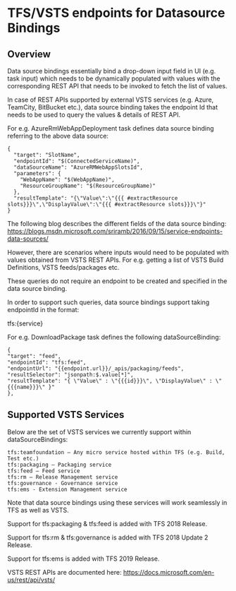# TFS/VSTS endpoints for Datasource Bindings
## Overview
Data source bindings essentially bind a drop-down input field in UI (e.g. task input) which needs to be dynamically populated with values with the corresponding REST API that needs to be invoked to fetch the list of values.

In case of REST APIs supported by external VSTS services (e.g. Azure, TeamCity, BitBucket etc.), data source binding takes the endpoint Id that needs to be used to query the values & details of REST API.

For e.g. AzureRmWebAppDeployment task defines data source binding referring to the above data source:
```
{
  "target": "SlotName",
  "endpointId": "$(ConnectedServiceName)",
  "dataSourceName": "AzureRMWebAppSlotsId",
  "parameters": {
    "WebAppName": "$(WebAppName)",
    "ResourceGroupName": "$(ResourceGroupName)"
  },
  "resultTemplate": "{\"Value\":\"{{{ #extractResource slots}}}\",\"DisplayValue\":\"{{{ #extractResource slots}}}\"}"
}
```
The following blog describes the different fields of the data source binding:
https://blogs.msdn.microsoft.com/sriramb/2016/09/15/service-endpoints-data-sources/

However, there are scenarios where inputs would need to be populated with values obtained from VSTS REST APIs. For e.g. getting a list of VSTS Build Definitions, VSTS feeds/packages etc.

These queries do not require an endpoint to be created and specified in the data source binding.

In order to support such queries, data source bindings support taking endpointId in the format:

tfs:{service}

For e.g. DownloadPackage task defines the following dataSourceBinding:
```
{
"target": "feed",
"endpointId": "tfs:feed",
"endpointUrl": "{{endpoint.url}}/_apis/packaging/feeds",
"resultSelector": "jsonpath:$.value[*]",
"resultTemplate": "{ \"Value\" : \"{{{id}}}\", \"DisplayValue\" : \"{{{name}}}\" }"
},
```
## Supported VSTS Services
Below are the set of VSTS services we currently support within dataSourceBindings:
```
tfs:teamfoundation – Any micro service hosted within TFS (e.g. Build, Test etc.)
tfs:packaging – Packaging service
tfs:feed – Feed service
tfs:rm – Release Management service
tfs:governance - Governance service
tfs:ems - Extension Management service
```
Note that data source bindings using these services will work seamlessly in TFS as well as VSTS.

Support for tfs:packaging & tfs:feed is added with TFS 2018 Release.

Support for tfs:rm & tfs:governance is added with TFS 2018 Update 2 Release.

Support for tfs:ems is added with TFS 2019 Release.

VSTS REST APIs are documented here: https://docs.microsoft.com/en-us/rest/api/vsts/